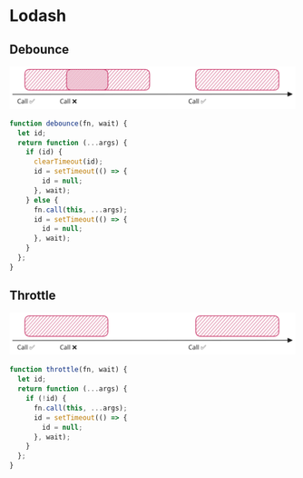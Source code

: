 # Lodash

## Debounce

![Debounce](../imgs/lodash-debounce.svg)

```js
function debounce(fn, wait) {
  let id;
  return function (...args) {
    if (id) {
      clearTimeout(id);
      id = setTimeout(() => {
        id = null;
      }, wait);
    } else {
      fn.call(this, ...args);
      id = setTimeout(() => {
        id = null;
      }, wait);
    }
  };
}
```

## Throttle

![Throttle](../imgs/lodash-throttle.svg)

```js
function throttle(fn, wait) {
  let id;
  return function (...args) {
    if (!id) {
      fn.call(this, ...args);
      id = setTimeout(() => {
        id = null;
      }, wait);
    }
  };
}
```
